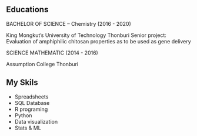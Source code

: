## Educations

BACHELOR OF SCIENCE – Chemistry                                 (2016 - 2020)

King Mongkut’s University of Technology Thonburi
Senior project: Evaluation of amphiphilic chitosan properties as to be used as gene delivery

SCIENCE MATHEMATIC                                              (2014 - 2016)

Assumption College Thonburi


## My Skils
- Spreadsheets
- SQL Database
- R programing
- Python
- Data visualization
- Stats & ML

